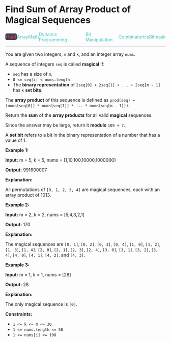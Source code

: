 # Find Sum of Array Product of Magical Sequences

<div style="display: flex; justify-content: space-between; align-items: center">
<div style="color: #ff375f;
padding: 2px; background-color: #3a3f4b; border-radius: 5px;">Hard</div>
<div style="color: #46c6c2">Array</div>
<div style="color: #46c6c2">Math</div>
<div style="color: #46c6c2">Dynamic Programming</div>
<div style="color: #46c6c2">Bit Manipulation</div>
<div style="color: #46c6c2">Combinatorics</div>
<div style="color: #46c6c2">Bitmask</div>
</div>

---

You are given two integers, `m` and `k`, and an integer array `nums`.

A sequence of integers `seq` is called **magical** if:

*   `seq` has a size of `m`.
*   `0 <= seq[i] < nums.length`
*   The **binary representation** of `2seq[0] + 2seq[1] + ... + 2seq[m - 1]` has `k` **set bits**.

The **array product** of this sequence is defined as `prod(seq) = (nums[seq[0]] * nums[seq[1]] * ... * nums[seq[m - 1]])`.

Return the **sum** of the **array products** for all valid **magical** sequences.

Since the answer may be large, return it **modulo** `109 + 7`.

A **set bit** refers to a bit in the binary representation of a number that has a value of 1.

**Example 1:**

**Input:** m = 5, k = 5, nums = \[1,10,100,10000,1000000\]

**Output:** 991600007

**Explanation:**

All permutations of `[0, 1, 2, 3, 4]` are magical sequences, each with an array product of 1013.

**Example 2:**

**Input:** m = 2, k = 2, nums = \[5,4,3,2,1\]

**Output:** 170

**Explanation:**

The magical sequences are `[0, 1]`, `[0, 2]`, `[0, 3]`, `[0, 4]`, `[1, 0]`, `[1, 2]`, `[1, 3]`, `[1, 4]`, `[2, 0]`, `[2, 1]`, `[2, 3]`, `[2, 4]`, `[3, 0]`, `[3, 1]`, `[3, 2]`, `[3, 4]`, `[4, 0]`, `[4, 1]`, `[4, 2]`, and `[4, 3]`.

**Example 3:**

**Input:** m = 1, k = 1, nums = \[28\]

**Output:** 28

**Explanation:**

The only magical sequence is `[0]`.

**Constraints:**

*   `1 <= k <= m <= 30`
*   `1 <= nums.length <= 50`
*   `1 <= nums[i] <= 108`